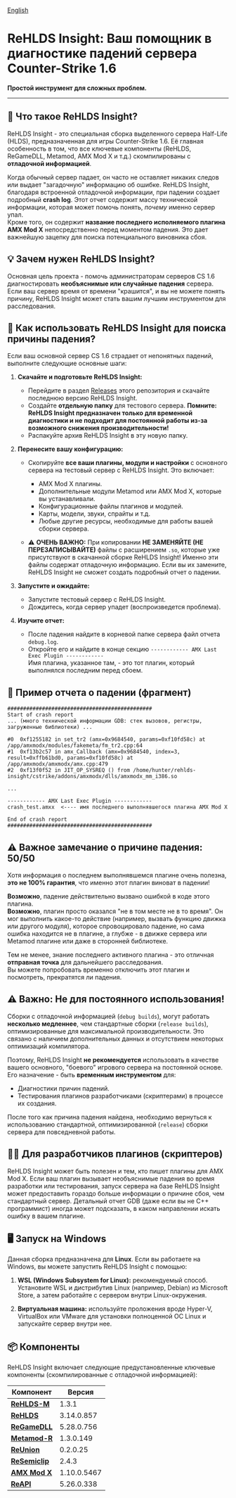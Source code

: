 [English](README.md)

# ReHLDS Insight: Ваш помощник в диагностике падений сервера Counter-Strike 1.6

**Простой инструмент для сложных проблем.**

---

## 🤔 Что такое ReHLDS Insight?

ReHLDS Insight - это специальная сборка выделенного сервера Half-Life (HLDS), предназначенная для игры Counter-Strike 1.6. Её главная особенность в том, что все ключевые компоненты (ReHLDS, ReGameDLL, Metamod, AMX Mod X и т.д.) скомпилированы с **отладочной информацией**.

Когда обычный сервер падает, он часто не оставляет никаких следов или выдает "загадочную" информацию об ошибке. ReHLDS Insight, благодаря встроенной отладочной информации, при падении создает подробный **crash log**. Этот отчет содержит массу технической информации, которая может помочь понять, *почему* именно сервер упал.<br/>
Кроме того, он содержит **название последнего исполняемого плагина AMX Mod X** непосредственно перед моментом падения. Это дает важнейшую зацепку для поиска потенциального виновника сбоя.

## 💡 Зачем нужен ReHLDS Insight?

Основная цель проекта - помочь администраторам серверов CS 1.6 диагностировать **необъяснимые или случайные падения** сервера. Если ваш сервер время от времени "крашится", и вы не можете понять причину, ReHLDS Insight может стать вашим лучшим инструментом для расследования.

## 🚀 Как использовать ReHLDS Insight для поиска причины падения?

Если ваш основной сервер CS 1.6 страдает от непонятных падений, выполните следующие основные шаги:

1.  **Скачайте и подготовьте ReHLDS Insight:**
    * Перейдите в раздел [Releases](https://github.com/hun1er/rehlds-insight/releases) этого репозитория и скачайте последнюю версию ReHLDS Insight.
    * Создайте **отдельную папку** для тестового сервера. **Помните: ReHLDS Insight предназначен только для временной диагностики и не подходит для постоянной работы из-за возможного снижения производительности!**
    * Распакуйте архив ReHLDS Insight в эту новую папку.

2.  **Перенесите вашу конфигурацию:**
    * Скопируйте **все ваши плагины, модули и настройки** с основного сервера на тестовый сервер с ReHLDS Insight. Это включает:
        * AMX Mod X плагины.
        * Дополнительные модули Metamod или AMX Mod X, которые вы устанавливали.
        * Конфигурационные файлы плагинов и модулей.
        * Карты, модели, звуки, спрайты и т.д.
        * Любые другие ресурсы, необходимые для работы вашей сборки сервера.

    * ⚠️ **ОЧЕНЬ ВАЖНО:** При копировании **НЕ ЗАМЕНЯЙТЕ (НЕ ПЕРЕЗАПИСЫВАЙТЕ)** файлы с расширением `.so`, которые уже присутствуют в скачанной сборке ReHLDS Insight! Именно эти файлы содержат отладочную информацию. Если вы их замените, ReHLDS Insight не сможет создать подробный отчет о падении.

3.  **Запустите и ожидайте:**
    * Запустите тестовый сервер с ReHLDS Insight.
    * Дождитесь, когда сервер упадет (воспроизведется проблема).

4.  **Изучите отчет:**
    * После падения найдите в корневой папке сервера файл отчета `debug.log`.
    * Откройте его и найдите в конце секцию `------------ AMX Last Exec Plugin ------------`<br/>
    Имя плагина, указанное там, - это тот плагин, который выполнялся последним перед сбоем.

## 📄 Пример отчета о падении (фрагмент)
```
##############################################
Start of crash report
... (много технической информации GDB: стек вызовов, регистры, загруженные библиотеки) ...

#0  0xf1255182 in set_tr2 (amx=0x9684540, params=0xf10fd58c) at /app/amxmodx/modules/fakemeta/fm_tr2.cpp:64
#1  0xf13b2c57 in amx_Callback (amx=0x9684540, index=3, result=0xffb61bd0, params=0xf10fd58c) at /app/amxmodx/amxmodx/amx.cpp:479
#2  0xf13f0f52 in JIT_OP_SYSREQ () from /home/hunter/rehlds-insight/cstrike/addons/amxmodx/dlls/amxmodx_mm_i386.so

...

------------ AMX Last Exec Plugin ------------
crash_test.amxx  <---- имя последнего выполнявшегося плагина AMX Mod X

End of crash report
##############################################
```

## ⚠️ Важное замечание о причине падения: 50/50

Хотя информация о последнем выполнявшемся плагине очень полезна, **это не 100% гарантия**, что именно этот плагин виноват в падении!

**Возможно**, падение действительно вызвано ошибкой в коде этого плагина.<br/>
**Возможно**, плагин просто оказался "не в том месте не в то время". Он мог выполнить какое-то действие (например, вызвать функцию движка или другого модуля), которое спровоцировало падение, но сама ошибка находится не в плагине, а глубже - в движке сервера или Metamod плагине или даже в сторонней библиотеке.

Тем не менее, знание последнего активного плагина - это отличная **отправная точка** для дальнейшего расследования.<br/>
Вы можете попробовать временно отключить этот плагин и посмотреть, прекратятся ли падения.

## ⚠️ Важно: Не для постоянного использования!

Сборки с отладочной информацией (`debug builds`), могут работать **несколько медленнее**, чем стандартные сборки (`release builds`), оптимизированные для максимальной производительности. Это связано с наличием дополнительных данных и отсутствием некоторых оптимизаций компилятора.

Поэтому, ReHLDS Insight **не рекомендуется** использовать в качестве вашего основного, "боевого" игрового сервера на постоянной основе. Его назначение - быть **временным инструментом** для:
* Диагностики причин падений.
* Тестирования плагинов разработчиками (скриптерами) в процессе их создания.

После того как причина падения найдена, необходимо вернуться к использованию стандартной, оптимизированной (`release`) сборки сервера для повседневной работы.

## 👨‍💻 Для разработчиков плагинов (скриптеров)

ReHLDS Insight может быть полезен и тем, кто пишет плагины для AMX Mod X. Если ваш плагин вызывает необъяснимые падения во время разработки или тестирования, запуск сервера на базе ReHLDS Insight может предоставить гораздо больше информации о причине сбоя, чем стандартный сервер. Детальный отчет GDB (даже если вы не C++ программист) иногда может подсказать, в каком направлении искать ошибку в вашем плагине.

## 🖥️ Запуск на Windows

Данная сборка предназначена для **Linux**. Если вы работаете на Windows, вы можете запустить ReHLDS Insight с помощью:

1.  **WSL (Windows Subsystem for Linux):** рекомендуемый способ. Установите WSL и дистрибутив Linux (например, Debian) из Microsoft Store, а затем работайте с сервером внутри Linux-окружения.

2.  **Виртуальная машина:** используйте проложения вроде Hyper-V, VirtualBox или VMware для установки полноценной ОС Linux и запускайте сервер внутри нее.

## 📦 Компоненты

ReHLDS Insight включает следующие предустановленные ключевые компоненты (скомпилированные с отладочной информацией):

| Компонент | Версия |
|-----------|--------|
| [**ReHLDS-M**](https://github.com/hun1er/rehlds-m)        | 1.3.1         |
| [**ReHLDS**](https://github.com/rehlds/rehlds)            | 3.14.0.857    |
| [**ReGameDLL**](https://github.com/rehlds/ReGameDLL_CS)   | 5.28.0.756    |
| [**Metamod-R**](https://github.com/rehlds/Metamod-R)      | 1.3.0.149     |
| [**ReUnion**](https://github.com/rehlds/reunion)          | 0.2.0.25      |
| [**ReSemiclip**](https://github.com/rehlds/resemiclip)    | 2.4.3         |
| [**AMX Mod X**](https://github.com/alliedmodders/amxmodx) | 1.10.0.5467   |
| [**ReAPI**](https://github.com/rehlds/reapi)              | 5.26.0.338    |
